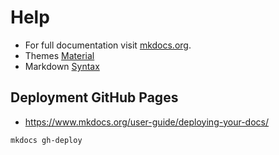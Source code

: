 # Help

- For full documentation visit [mkdocs.org](http://mkdocs.org).
- Themes [Material](https://squidfunk.github.io/mkdocs-material/getting-started/)
- Markdown [Syntax](https://github.com/adam-p/markdown-here/wiki/Markdown-Cheatsheet)

## Deployment GitHub Pages

- https://www.mkdocs.org/user-guide/deploying-your-docs/

```bash
mkdocs gh-deploy
```

